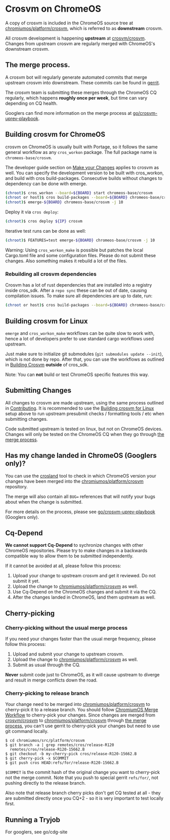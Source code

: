 # Crosvm on ChromeOS

A copy of crosvm is included in the ChromeOS source tree at [chromiumos/platform/crosvm], which is
referred to as **downstream** crosvm.

All crosvm development is happening **upstream** at [crosvm/crosvm]. Changes from upstream crosvm
are regularly merged with ChromeOS's downstream crosvm.

## The merge process.

A crosvm bot will regularly generate automated commits that merge upstream crosvm into downstream.
These commits can be found in
[gerrit](https://chromium-review.googlesource.com/q/hashtag:crosvm-merge).

The crosvm team is submitting these merges through the ChromeOS CQ regularly, which happens
**roughly once per week**, but time can vary depending on CQ health.

Googlers can find more information on the merge process at [go/crosvm-uprev-playbook].

## Building crosvm for ChromeOS

crosvm on ChromeOS is usually built with Portage, so it follows the same general workflow as any
`cros_workon` package. The full package name is `chromeos-base/crosvm`.

The developer guide section on
[Make your Changes](https://chromium.googlesource.com/chromiumos/docs/+/main/developer_guide.md#make-your-changes)
applies to crosvm as well. You can specify the development version to be built with cros_workon, and
build with cros build-packages. Consecutive builds without changes to dependency can be done with
emerge.

```bash
(chroot)$ cros_workon --board=${BOARD} start chromeos-base/crosvm
(chroot or host)$ cros build-packages --board=${BOARD} chromeos-base/crosvm
(chroot)$ emerge-${BOARD} chromeos-base/crosvm -j 10
```

Deploy it via `cros deploy`:

```bash
(chroot)$ cros deploy ${IP} crosvm
```

Iterative test runs can be done as well:

```bash
(chroot)$ FEATURES=test emerge-${BOARD} chromeos-base/crosvm -j 10
```

Warning: Using `cros_workon_make` is possible but patches the local Cargo.toml file and some
configuration files. Please do not submit these changes. Also something makes it rebuild a lot of
the files.

### Rebuilding all crosvm dependencies

Crosvm has a lot of rust dependencies that are installed into a registry inside cros_sdk. After a
`repo sync` these can be out of date, causing compilation issues. To make sure all dependencies are
up to date, run:

```bash
(chroot or host)$ cros build-packages --board=${BOARD} chromeos-base/crosvm
```

## Building crosvm for Linux

`emerge` and `cros_workon_make` workflows can be quite slow to work with, hence a lot of developers
prefer to use standard cargo workflows used upstream.

Just make sure to initialize git submodules (`git submodules update --init`), which is not done by
repo. After that, you can use the workflows as outlined in
[Building Crosvm](../building_crosvm/linux.md) **outside** of cros_sdk.

Note: You can **not** build or test ChromeOS specific features this way.

## Submitting Changes

All changes to crosvm are made upstream, using the same process outlined in
[Contributing](../contributing/index.md). It is recommended to use the
[Building crosvm for Linux](#building-crosvm-for-linux) setup above to run upstream presubmit checks
/ formatting tools / etc when submitting changes.

Code submitted upstream is tested on linux, but not on ChromeOS devices. Changes will only be tested
on the ChromeOS CQ when they go through [the merge process](#the-merge-process).

## Has my change landed in ChromeOS (Googlers only)?

You can use the [crosland](http://crosland/cl) tool to check in which ChromeOS version your changes
have been merged into the [chromiumos/platform/crosvm] repository.

The merge will also contain all `BUG=` references that will notify your bugs about when the change
is submitted.

For more details on the process, please see [go/crosvm-uprev-playbook] (Googlers only).

## Cq-Depend

**We cannot support Cq-Depend** to sychronize changes with other ChromeOS repositories. Please try
to make changes in a backwards compatible way to allow them to be submitted independently.

If it cannot be avoided at all, please follow this process:

1. Upload your change to upstream crosvm and get it reviewed. Do not submit it yet.
1. Upload the change to [chromiumos/platform/crosvm] as well.
1. Use Cq-Depend on the ChromeOS changes and submit it via the CQ.
1. After the changes landed in ChromeOS, land them upstream as well.

## Cherry-picking

### Cherry-picking without the usual merge process

If you need your changes faster than the usual merge frequency, please follow this process:

1. Upload and submit your change to upstream crosvm.
1. Upload the change to [chromiumos/platform/crosvm] as well.
1. Submit as usual through the CQ.

**Never** submit code just to ChromeOS, as it will cause upstream to diverge and result in merge
conflicts down the road.

### Cherry-picking to release branch

Your change need to be merged into [chromiumos/platform/crosvm] to cherry-pick it to a release
branch. You should follow
[ChromiumOS Merge Workflow](https://chromium.googlesource.com/chromiumos/docs/+/HEAD/work_on_branch.md)
to cherry-pick your changes. Since changes are merged from [crosvm/crosvm] to
[chromiumos/platform/crosvm] through [the merge process](#the-merge-process), you can't use gerrit
to cherry-pick your changes but need to use git command locally.

```
$ cd chromiumos/src/platform/crosvm
$ git branch -a | grep remotes/cros/release-R120
  remotes/cros/release-R120-15662.B
$ git checkout -b my-cherry-pick cros/release-R120-15662.B
$ git cherry-pick -x $COMMIT
$ git push cros HEAD:refs/for/release-R120-15662.B
```

`$COMMIT` is the commit hash of the original change you want to cherry-pick not the merge commit.
Note that you push to special gerrit `refs/for/`, not pushing directly to the release branch.

Also note that release branch cherry picks don't get CQ tested at all - they are submitted directly
once you CQ+2 - so it is very important to test locally first.

## Running a Tryjob

For googlers, see go/cdg-site

[chromiumos/platform/crosvm]: https://chromium.googlesource.com/chromiumos/platform/crosvm
[crosvm/crosvm]: https://chromium.googlesource.com/crosvm/crosvm
[go/crosvm-uprev-playbook]: http://go/crosvm-uprev-playbook

